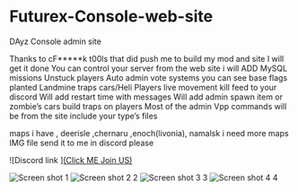 # Futurex-Console-web-site
DAyz Console admin site

Thanks to cF*****k t00ls that did push me to build my mod and site 
I will get it done 
You can control your server from the web site 
i will ADD MySQL missions Unstuck players Auto admin vote systems 
you can see base flags planted Landmine traps cars/Heli  Players live movement kill feed to your discord 
Will add restart time with messages 
Will add admin spawn item or zombie’s cars build traps on players 
Most of the admin Vpp commands will be from the site include your type’s files 

maps i have , deerisle ,chernaru ,enoch(livonia), namalsk
i need more maps IMG file send it to me in discord please 

![Discord link 
][(Click ME Join US)](https://discord.gg/hbSDeTR7w5)

![Screen shot 
1](https://cdn.discordapp.com/attachments/975140347208401047/1042830511522988032/2022-09-02_17-54-08.png)
![Screen shot 2
2](https://cdn.discordapp.com/attachments/975140347208401047/1042830511850131526/2022-09-02_17-55-58.png)
![Screen shot 3
3](https://cdn.discordapp.com/attachments/975140347208401047/1042830512223432734/2022-09-02_17-57-27.png)
![Screen shot 4
4](https://cdn.discordapp.com/attachments/975140347208401047/1042830512600924221/2022-09-02_18-01-32.png)
